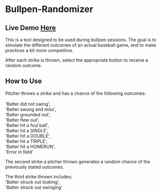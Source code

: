 # Bullpen-Randomizer

## Live Demo [Here](https://derrickvasquez.github.io/Bullpen-Randomizer/)




This is a tool designed to be used during bullpen sessions. The goal is to simulate the different outcomes of an actual baseball game, and to make practices a bit more competitive. 

After each strike is thrown, select the appropriate button to receive a random outcome. 

## How to Use

Pitcher throws a strike and has a chance of the following outcomes:
<br />
<br />
'Batter did not swing',
<br />
'Batter swung and miss',
<br />
'Batter grounded out',
<br />
'Batter flew out',
<br />
'Batter hit a foul ball',
<br />
'Batter hit a SINGLE',
<br />
'Batter hit a DOUBLE',
<br />
'Batter hit a TRIPLE',
<br />
'Batter hit a HOMERUN',
<br />
'Error in field'

The second strike a pitcher throws generates a random chance of the previously stated outcomes.

The third strike thrown includes:
<br />
'Batter struck out looking',
<br />
'Batter struck out swinging'
